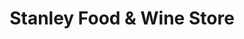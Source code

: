 ---
title: "Stanley Food & Wine Store"
url: /bristol/stanley-food-and-wine-store/
shop: convenience
---